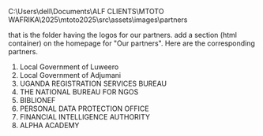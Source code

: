 C:\Users\dell\Documents\ALF CLIENTS\MTOTO WAFRIKA\2025\mtoto2025\src\assets\images\partners

that is the folder having the logos for our partners. add a section (html container) on the homepage for "Our partners". 
Here are the corresponding partners. 
1. Local Government of Luweero
2. Local Government of Adjumani
3. UGANDA REGISTRATION SERVICES BUREAU
4. THE NATIONAL BUREAU FOR NGOS
5. BIBLIONEF
6. PERSONAL DATA PROTECTION OFFICE
7. FINANCIAL INTELLIGENCE AUTHORITY
8. ALPHA ACADEMY
